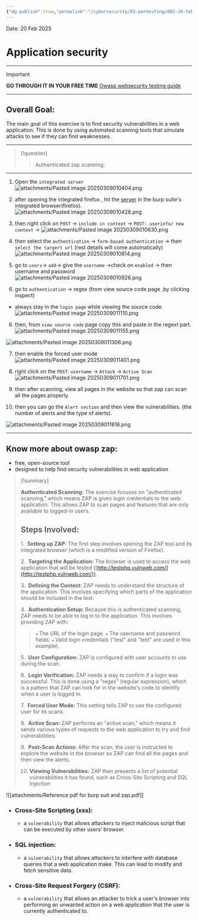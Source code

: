 ```yaml
---
{"dg-publish":true,"permalink":"/cybersecurity/02-pentesting/d02-20-feb/authenticated-scanning-using-zap/","tags":["Application_security"]}
---
```


Date: 20 Feb 2025
# **Application security**

---

> [!important]
> **GO THROUGH IT IN YOUR FREE TIME**
> [Owasp websecurity testing guide](https://owasp.org/www-project-web-security-testing-guide/v42/)

---
## Overall Goal: 

The main goal of this exercise is to find security vulnerabilities in a web application. This is done by using automated scanning tools that simulate attacks to see if they can find weaknesses.

---

> [!question]
> >Authenticated zap scanning:

---

1. Open the `integrated server`
   ![attachments/Pasted image 20250309010404.png](/img/user/Cybersecurity/02_Pentesting/D02_20%20Feb/attachments/Pasted%20image%2020250309010404.png)

2. after opening the integrated firefox , hit the [server](http://testphp.vulnweb.com/) in the burp suite's integrated browser(firefox).
   ![attachments/Pasted image 20250309010428.png](/img/user/Cybersecurity/02_Pentesting/D02_20%20Feb/attachments/Pasted%20image%2020250309010428.png)

3.  then right click on `POST` -> `include in context` -> `POST: userinfo/ new context` ->
![attachments/Pasted image 20250309010630.png](/img/user/Cybersecurity/02_Pentesting/D02_20%20Feb/attachments/Pasted%20image%2020250309010630.png)

4.  then select the `authentication` -> `form-based authentication` -> then `select the targert url` (rest details will come automatically)
![attachments/Pasted image 20250309010814.png](/img/user/Cybersecurity/02_Pentesting/D02_20%20Feb/attachments/Pasted%20image%2020250309010814.png)

5.  go to `users`-> `add`-> give the `username` ->check on `enabled` -> then username and password
![attachments/Pasted image 20250309010926.png](/img/user/Cybersecurity/02_Pentesting/D02_20%20Feb/attachments/Pasted%20image%2020250309010926.png)

6. go to `authentication` -> regex (from view source code page ,by clicking inspect)
- always stay in the `login page` while viewing the source code.
![attachments/Pasted image 20250309011110.png](/img/user/Cybersecurity/02_Pentesting/D02_20%20Feb/attachments/Pasted%20image%2020250309011110.png)

6. then, from `view source code` page copy this and paste in the regext part.
![attachments/Pasted image 20250309011155.png](/img/user/Cybersecurity/02_Pentesting/D02_20%20Feb/attachments/Pasted%20image%2020250309011155.png)

![attachments/Pasted image 20250309011306.png](/img/user/Cybersecurity/02_Pentesting/D02_20%20Feb/attachments/Pasted%20image%2020250309011306.png)

7. then enable the forced user mode
![attachments/Pasted image 20250309011401.png](/img/user/Cybersecurity/02_Pentesting/D02_20%20Feb/attachments/Pasted%20image%2020250309011401.png)

8.  right click on the `POST`: `username` -> `Attack` -> `Active Scan`
![attachments/Pasted image 20250309011701.png](/img/user/Cybersecurity/02_Pentesting/D02_20%20Feb/attachments/Pasted%20image%2020250309011701.png)

9. then after scanning, view all pages in the website so that zap can scan all the pages properly.
10.  then you can go the `Alert section` and then view the vulnerabilities. (the number of alerts and the type of alerts).

![attachments/Pasted image 20250309011816.png](/img/user/Cybersecurity/02_Pentesting/D02_20%20Feb/attachments/Pasted%20image%2020250309011816.png)


----
## Know more about owasp zap:
- free, open-source tool
- designed to help find security vulnerabilities in web application

> [!summary]
> 
> **Authenticated Scanning:** The exercise focuses on "authenticated scanning," which means ZAP is given login credentials to the web application. This allows ZAP to scan pages and features that are only available to logged-in users.
> 
> ## Steps Involved:
> 
> 1.  **Setting up ZAP:** The first step involves opening the ZAP tool and its integrated browser (which is a modified version of Firefox).
> 
> 2.  **Targeting the Application:** The browser is used to access the web application that will be tested ([http://testphp.vulnweb.com/](http://testphp.vulnweb.com/)).
> 
> 3.  **Defining the Context:** ZAP needs to understand the structure of the application. This involves specifying which parts of the application should be included in the test.
> 
> 4.  **Authentication Setup:** Because this is authenticated scanning, ZAP needs to be able to log in to the application. This involves providing ZAP with:
> > ![](data:image/png;base64,R0lGODlhBgAGAHcAMSH+GlNvZnR3YXJlOiBNaWNyb3NvZnQgT2ZmaWNlACH5BAEAAAAALAAAAAAGAAYAgwAAALCwsLe3t6ysrK6urqurq8HBwcLCwv///wECAwECAwECAwECAwECAwECAwECAwQUEIAQjBRjiENGKQPRfeGBaZJBSREAOw==) The URL of the login page.
> > ![](data:image/png;base64,R0lGODlhBgAGAHcAMSH+GlNvZnR3YXJlOiBNaWNyb3NvZnQgT2ZmaWNlACH5BAEAAAAALAAAAAAGAAYAgwAAALCwsLe3t6ysrK6urqurq8HBwcLCwv///wECAwECAwECAwECAwECAwECAwECAwQUEIAQjBRjiENGKQPRfeGBaZJBSREAOw==) The username and password fields.
> > ![](data:image/png;base64,R0lGODlhBgAGAHcAMSH+GlNvZnR3YXJlOiBNaWNyb3NvZnQgT2ZmaWNlACH5BAEAAAAALAAAAAAGAAYAgwAAALCwsLe3t6ysrK6urqurq8HBwcLCwv///wECAwECAwECAwECAwECAwECAwECAwQUEIAQjBRjiENGKQPRfeGBaZJBSREAOw==) Valid login credentials ("test" and "test" are used in this example).
> 
> 5.  **User Configuration:** ZAP is configured with user accounts to use during the scan.
> 
> 6.  **Login Verification:** ZAP needs a way to confirm if a login was successful. This is done using a "regex" (regular expression), which is a pattern that ZAP can look for in the website's code to identify when a user is logged in.
> 
> 7.  **Forced User Mode:** This setting tells ZAP to use the configured user for its scans.
> 
> 8.  **Active Scan:** ZAP performs an "active scan," which means it sends various types of requests to the web application to try and find vulnerabilities.
> 
> 9.  **Post-Scan Actions:** After the scan, the user is instructed to explore the website in the browser so ZAP can find all the pages and then view the alerts.
> 
> 10. **Viewing Vulnerabilities:** ZAP then presents a list of potential vulnerabilities it has found, such as Cross-Site Scripting and SQL Injection

![[attachments/Reference pdf for burp suit and zap.pdf]]


- ### Cross-Site Scripting (xss):
  - a `vulnerability` that allows attackers to inject malicious script that can be executed by other users' browser.
- ### SQL injection:
  - a `vulnerability` that allows attackers to interfere with database queries that a web application make. This can lead to modify and fetch sensitive data. 
- ### Cross-Site Request Forgery (CSRF):
  - a `vulnerability` that allows an attacker to trick a user's browser into performing an unwanted action on a web application that the user is currently authenticated to.